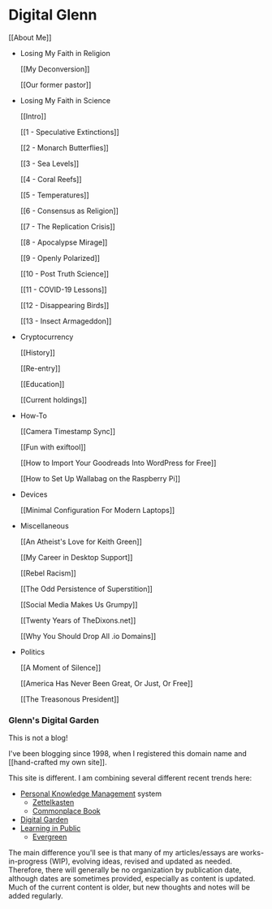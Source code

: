 # Digital Glenn

[[About Me]]

- Losing My Faith in Religion

    [[My Deconversion]]

    [[Our former pastor]]

- Losing My Faith in Science

    [[Intro]]

    [[1 - Speculative Extinctions]]

    [[2 - Monarch Butterflies]]

    [[3 - Sea Levels]]

    [[4 - Coral Reefs]]

    [[5 - Temperatures]]

    [[6 - Consensus as Religion]]

    [[7 - The Replication Crisis]]

    [[8 - Apocalypse Mirage]]

    [[9 - Openly Polarized]]

    [[10 - Post Truth Science]]

    [[11 - COVID-19 Lessons]]

    [[12 - Disappearing Birds]]

    [[13 - Insect Armageddon]]

- Cryptocurrency

    [[History]]

    [[Re-entry]]

    [[Education]]

    [[Current holdings]]

- How-To

    [[Camera Timestamp Sync]]

    [[Fun with exiftool]]

    [[How to Import Your Goodreads Into WordPress for Free]]

    [[How to Set Up Wallabag on the Raspberry Pi]]

- Devices

    [[Minimal Configuration For Modern Laptops]]

- Miscellaneous

    [[An Atheist's Love for Keith Green]]

    [[My Career in Desktop Support]]

    [[Rebel Racism]]

    [[The Odd Persistence of Superstition]]

    [[Social Media Makes Us Grumpy]]

    [[Twenty Years of TheDixons.net]]

    [[Why You Should Drop All .io Domains]]

- Politics

    [[A Moment of Silence]]

    [[America Has Never Been Great, Or Just, Or Free]]

    [[The Treasonous President]]

### Glenn's Digital Garden

This is not a blog!

I've been blogging since 1998, when I registered this domain name and [[hand-crafted my own site]]. 

This site is different. I am combining several different recent trends here:

- [Personal Knowledge Management](https://en.wikipedia.org/wiki/Personal_knowledge_management) system
    - [Zettelkasten](https://zettelkasten.de/introduction/)
    - [Commonplace Book](https://indieweb.org/commonplace_book)
- [Digital Garden](https://maggieappleton.com/garden-history)
- [Learning in Public](https://www.swyx.io/learn-in-public/)
    - [Evergreen](https://notes.andymatuschak.org/z4SDCZQeRo4xFEQ8H4qrSqd68ucpgE6LU155C)

The main difference you'll see is that many of my articles/essays are works-in-progress (WIP), evolving ideas, revised and updated as needed. Therefore, there will generally be no organization by publication date, although dates are sometimes provided, especially as content is updated. Much of the current content is older, but new thoughts and notes will be added regularly.